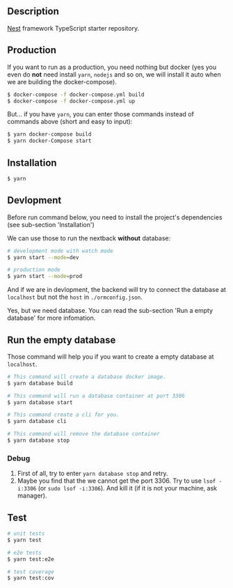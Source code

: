 ## Description

[Nest](https://github.com/nestjs/nest) framework TypeScript starter repository.

## Production

If you want to run as a production, you need nothing but docker (yes you even do **not** need install `yarn`, `nodejs` and so on, we will install it auto when we are building the docker-compose).

```bash
$ docker-compose -f docker-compose.yml build
$ docker-compose -f docker-compose.yml up
```

But... if you have `yarn`, you can enter those commands instead of commands above (short and easy to input):

```bash
$ yarn docker-compose build
$ yarn docker-Compose start
```

## Installation

```bash
$ yarn
```

## Devlopment

Before run command below, you need to install the project's dependencies (see sub-section 'Installation')

We can use those to run the nextback **without** database:

```bash
# development mode with watch mode
$ yarn start --mode=dev

# production mode
$ yarn start --mode=prod
```

And if we are in devlopment, the backend will try to connect the database at `localhost` but not the `host` in `./ormconfig.json`.

Yes, but we need database. You can read the sub-section 'Run a empty database' for more infomation.

## Run the empty database

Those command will help you if you want to create a empty database at `localhost`.

```bash
# This command will create a database docker image.
$ yarn database build

# This command will run a database container at port 3306
$ yarn database start

# This command create a cli for you.
$ yarn database cli

# This command will remove the database container
$ yarn database stop
```

### Debug

1. First of all, try to enter `yarn database stop` and retry.
2. Maybe you find that the we cannot get the port 3306. Try to use `lsof -i:3306` (or `sudo lsof -i:3306`). And kill it (if it is not your machine, ask manager).

## Test

```bash
# unit tests
$ yarn test

# e2e tests
$ yarn test:e2e

# test coverage
$ yarn test:cov
```